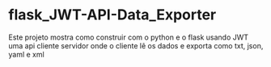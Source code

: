 # flask_JWT-API-Data_Exporter
Este projeto mostra como construir com o python e o flask usando JWT uma api cliente servidor onde o cliente lê os dados e exporta como txt, json, yaml e xml 
